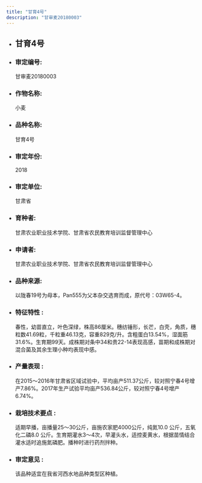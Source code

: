 ```yaml
---
title: "甘育4号"
description: "甘审麦20180003"
---
```

* ## 甘育4号
* ###  审定编号:  
   甘审麦20180003

*  ### 作物名称:  
   小麦

*   ###  品种名称: 
    甘育4号

*   ### 审定年份: 
    2018

*   ### 审定单位:  
    甘肃省

*   ### 育种者:  
    甘肃农业职业技术学院、甘肃省农民教育培训监督管理中心

*   ### 申请者:  
    甘肃农业职业技术学院、甘肃省农民教育培训监督管理中心

*   ### 品种来源:  
    以陇春19号为母本，Pan555为父本杂交选育而成，原代号：03W65-4。

*   ### 特征特性 : 
    春性，幼苗直立，叶色深绿，株高86厘米。穗纺锤形，长芒，白壳，角质，穗粒数41.69粒，千粒重46.13克，容重829克/升。含粗蛋白13.54%，湿面筋31.6%。生育期99天。成株期对条中34和贵22-14表现高感，苗期和成株期对混合菌及其余生理小种均表现中感。 

*   ### 产量表现 : 
    在2015～2016年甘肃省区域试验中，平均亩产511.37公斤，较对照宁春4号增产7.86%。2017年生产试验平均亩产536.84公斤，较对照宁春4号增产6.74%。

*   ### 栽培技术要点 : 
    适期早播，亩播量25～30公斤，亩施农家肥4000公斤，纯氮10.0 公斤，五氧化二磷8.0 公斤。生育期灌水3～4次，早灌头水，适控麦黄水，根据苗情结合灌水适时追施氮磷肥。播种时进行药剂拌种。 

*   ### 审定意见 : 
    该品种适宜在我省河西水地品种类型区种植。
